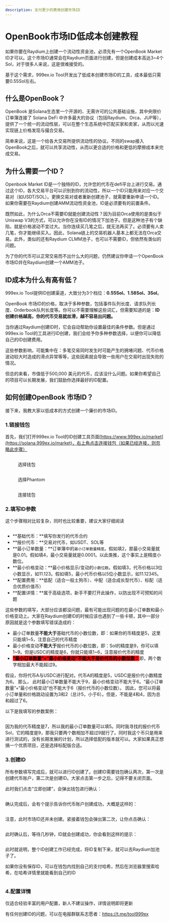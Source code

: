 ```yaml
---
description: 支付更少的费用创建市场ID
---
```


# OpenBook市场ID低成本创建教程

如果你要在Raydium上创建一个流动性资金池，必须先有一个OpenBook Market ID才可以。这个市场ID通常会在Raydium页面进行创建，但是创建成本高达3\~4个Sol，对于很多人来说，这是很难接受的。

基于这个需求，999ex.io Tool开发出了低成本创建市场ID的工具，成本最低只需要0.55Sol左右。

## 什么是OpenBook？

OpenBook 是Solana生态里一个开源的、无需许可的公共基础设施，其中央限价订单簿连接了 Solana DeFi 中许多最大的协议（包括Raydium、Orca、JUP等），提供了一个统一的流动性层，可以在整个生态系统中匹配买家和卖家，从而以光速实现链上价格发现与撮合交易。

简单来说，这是一个给各大交易所提供流动性的协议。不同的swap接入OpenBook之后，就可以共享流动性，从而以更合适的价格和更低的摩擦成本来完成交易。

## 为什么需要一个ID？

Openbook Market ID是一个独特的ID，允许您的代币在defi平台上进行交易。通过这个ID，各大交易平台可以识别到你的流动性，所以一个ID只能用来对应一个交易对（如USDT/SOL）。更换交易对或者重新创建池子，就需要重新申请一个ID。如果你需要在Raydium创建AMM流动性资金池，ID是必须要有的前置条件。

既然如此，为什么Orca不需要ID就能创建流动性？因为目前Orca使用的是类似于Uniswap V3的方式，可以允许你在没有ID的情况下加池子。但是这种池子有个缺陷，就是价格波动不宜过大。当你连续买几笔之后，就无法再买了。必须要有人卖几笔，你才能继续买入。因此，Solana链上的交易机器人基本上都无法在Orca交易。此外，类似的还有Raydium CLMM池子，也可以不需要ID，但依然有类似的问题。

为了你的代币可以正常交易而不出什么大的问题，仍然建议你申请一个OpenBook 市场ID并在Raydium创建一个AMM池子。

## ID成本为什么有高有低？

999ex.io Tool提供ID创建渠道，大致分为3个档位：**0.55Sol、1.58Sol、3Sol**。

OpenBook 市场ID的价格，取决于多种参数，包括事件队列长度、请求队列长度、Orderbook队列长度等。你可以不需要理解这些词汇，但需要知道的是：**ID创建价格越高，你的代币交易就丝滑，越不容易出问题。**

当你通过Raydium创建ID时，它会自动帮助你设置最佳的条件参数。但是通过999ex.io Tool的工具进行ID创建，我们会给予你多种参数选择，以便你可以降低自己的ID创建费用。

这些参数影响，可能集中在：多笔交易同时发生时可能产生的拥堵问题、代币价格波动较大时造成的滑点异常等等，这些因素就会导致一些用户在交易时出现失败的情况。

但总的来看，市值低于500,000 美元的代币，应该没什么问题。如果你希望自己的项目可以长期发展，我们鼓励你选择最好的ID配置。

## 如何创建OpenBook 市场ID？

接下来，我教大家以低成本的方式创建一个廉价的市场ID。

### 1.链接钱包

首先，我们打开999ex.io Tool的ID创建工具页面[https://www.999ex.io/market](https://solana.999ex.io/market)，右上角点击连接钱包（如果已经连接，则忽略此步骤）

<figure><img src="../.gitbook/assets/选择钱包 (8).png" alt=""><figcaption><p>选择钱包</p></figcaption></figure>

<figure><img src="../.gitbook/assets/选择phantom (2).png" alt=""><figcaption><p>选择Phantom</p></figcaption></figure>

<figure><img src="../.gitbook/assets/连接钱包 (3).png" alt=""><figcaption><p>连接钱包</p></figcaption></figure>

### 2.填写ID参数

这个步骤相对比较复杂，同时也比较重要，建议大家仔细阅读

<figure><img src="../.gitbook/assets/市场ID参数填写 (1).png" alt=""><figcaption></figcaption></figure>

* **基础代币：**填写你发行的代币合约
* **报价代币：**交易对代币，如USDT、SOL等
* **最小订单数量：**订单簿中的`最小订单数量精度`。假如填2，那最小交易量就是0.01。假如填4，最小交易量就是0.0001。以此类推，这个事实上是精度小数位。
* **最小价格变动：**最小价格显示/变动的`小数位数`。假如填3，代币价格以3位小数显示，如11.123。假如填5，最小代币价格以5位小数显示，如11.12345。
* **配置费用：**低配（适合一般土狗币）、中配（适合成长型代币）、标配（适合优质价值币）
* **配置详情：**属于高级选项，新手不要打开此操作，以防出现不可预知的问题

这些参数的填写，大部分应该都没问题，最有可能出现问题的在最小订单数和最小价格变动上。大家在Raydium创建ID的时候应该也遇到了一些卡顿，其中一部分原因就是这个参数填写错误造成的：

* 最小订单数量**不能大于**基础代币的小数位数，即：如果你的币精度是5，这里只能填1\~5，注意自己的代币精度
* 最小价格变动**不能大于**报价代币的小数位数，即：Sol的精度是9，你可以填1~9。但是USDC的精度是6，你就只能填1~6，注意报价代币的精度
* <mark style="background-color:red;">**“最小订单数量”+“最小价格变动”不能大于报价代币的小数位数：**</mark>即，两个数字相加最大不能超过9。

假设，你将代币A与USDC进行配对。代币A的精度是5，USDC是报价代小数精度为6。 那么， 此时最小订单数量不能大于9，最小价格变动不能大于6。“最小订单数量”+“最小价格变动”也不能大于6（报价代币的小数位数）。 因此，您可以将最小订单量和价格跳动设置为3和2（总计5，小于6）。但是，不能是4和4，因为总和超过了6。

以下是我填写的参数案例：

<figure><img src="../.gitbook/assets/参数填写2.png" alt=""><figcaption></figcaption></figure>

因为我的代币精度是7，所以我的最小订单数量可以填5。同时我寻找的报价代币Sol，它的精度是9，那我只要两个数相加不超过9就行了。同时我这个币只是用来进行测试的，没有长期发展的计划，所以选择低配的版本就可以。大家如果真正想搞一个优质项目，还是选择标配版合适。

### 3.创建ID

所有参数填写完成后，就可以进行ID创建了。创建ID需要钱包确认两次，第一次是创建代币账户，第二次是创建ID。大家点击第一步之后，记得不要关闭页面。

此时我们点击“立即创建”，会弹出钱包进行确认：

<figure><img src="../.gitbook/assets/创建第一步.png" alt=""><figcaption></figcaption></figure>

确认完成后，会有个提示告诉你代币账户创建成功，大概是这样的：

<figure><img src="../.gitbook/assets/账户创建成功.png" alt=""><figcaption></figcaption></figure>

注意，此时市场ID还并未创建。紧接着钱包会弹出第二次，让你点击确认：

<figure><img src="../.gitbook/assets/创建第二步.png" alt=""><figcaption></figcaption></figure>

此时确认后，等待几秒钟，ID就会创建成功，你会看到这样的提示：

<figure><img src="../.gitbook/assets/创建成功.png" alt=""><figcaption></figcaption></figure>

此时就说明，整个ID创建工作已经完成，将ID复制下来，就可以去Raydium加池子了。

如果你没有保存ID，可以在钱包内找到自己的支付哈希，然后在浏览器里搜索哈希，在哈希详情里就能看到自己的ID

<figure><img src="../.gitbook/assets/OPID.png" alt=""><figcaption></figcaption></figure>

### 4.配置详情

仅适合经验丰富的用户配置，新人不建议操作，详情说明即将更新

有任何创建ID的问题，可以在电报群联系志愿者：https://t.me/tool999ex
